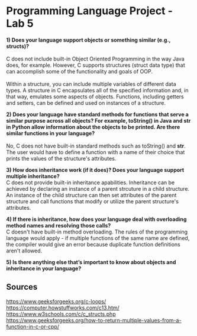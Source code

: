 # Programming Language Project - Lab 5

**1) Does your language support objects or something similar (e.g., structs)?**
<br><br>C does not include built-in Object Oriented Programming in the way Java does, for example. However, C supports structures (struct data type) that can accomplish some of the functionality and goals of OOP. 
<br><br>Within a structure, you can include multiple variables of different data types. A structure in C encapsulates all of the specified information and, in that way, emulates some aspects of objects. Functions, including getters and setters, can be defined and used on instances of a structure. 

**2) Does your language have standard methods for functions that serve a similar purpose across all objects? For example, toString() in Java and __str__ in Python allow information about the objects to be printed. Are there similar functions in your language?**
<br><br>No, C does not have built-in standard methods such as toString() and __str__. The user would have to define a function with a name of their choice that prints the values of the structure's attributes.

**3) How does inheritance work (if it does)? Does your language support multiple inheritance?**
<br>C does not provide built-in inheritance apabilities. Inheritance can be achieved by declaring an instance of a parent strcuture in a child structure. An instance of the child structure can then set attributes of the parent structure and call functions that modify or utilize the parent structure's attributes. 

**4) If there is inheritance, how does your language deal with overloading method names and resolving those calls?**
<br> C doesn't have built-in method overloading. The rules of the programming language would apply -  if multiple functions of the same name are defined, the compiler would give an error because duplicate function definitions aren't allowed.

**5) Is there anything else that’s important to know about objects and inheritance in your language?**
<br> 



## Sources
https://www.geeksforgeeks.org/c-loops/
<br>https://computer.howstuffworks.com/c13.htm/
<br>https://www.w3schools.com/c/c_structs.php
<br>https://www.geeksforgeeks.org/how-to-return-multiple-values-from-a-function-in-c-or-cpp/